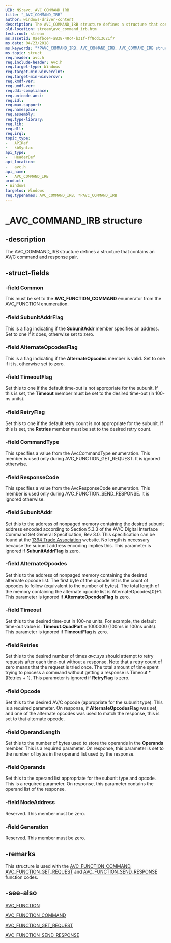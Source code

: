 ```yaml
---
UID: NS:avc._AVC_COMMAND_IRB
title: "_AVC_COMMAND_IRB"
author: windows-driver-content
description: The AVC_COMMAND_IRB structure defines a structure that contains an AV/C command and response pair.
old-location: stream\avc_command_irb.htm
tech.root: stream
ms.assetid: 0aefbce4-a838-40c4-b31f-ff8dd13621f7
ms.date: 04/23/2018
ms.keywords: "*PAVC_COMMAND_IRB, AVC_COMMAND_IRB, AVC_COMMAND_IRB structure [Streaming Media Devices], PAVC_COMMAND_IRB, PAVC_COMMAND_IRB structure pointer [Streaming Media Devices], _AVC_COMMAND_IRB, avc/AVC_COMMAND_IRB, avc/PAVC_COMMAND_IRB, avcref_1f88c208-64b9-40d1-9048-d10b105b5569.xml, stream.avc_command_irb"
ms.topic: struct
req.header: avc.h
req.include-header: Avc.h
req.target-type: Windows
req.target-min-winverclnt: 
req.target-min-winversvr: 
req.kmdf-ver: 
req.umdf-ver: 
req.ddi-compliance: 
req.unicode-ansi: 
req.idl: 
req.max-support: 
req.namespace: 
req.assembly: 
req.type-library: 
req.lib: 
req.dll: 
req.irql: 
topic_type:
-	APIRef
-	kbSyntax
api_type:
-	HeaderDef
api_location:
-	avc.h
api_name:
-	AVC_COMMAND_IRB
product:
- Windows
targetos: Windows
req.typenames: AVC_COMMAND_IRB, *PAVC_COMMAND_IRB
---
```


# _AVC_COMMAND_IRB structure


## -description


The AVC_COMMAND_IRB structure defines a structure that contains an AV/C command and response pair.


## -struct-fields




### -field Common

This must be set to the <b>AVC_FUNCTION_COMMAND</b> enumerator from the AVC_FUNCTION enumeration.


### -field SubunitAddrFlag

This is a flag indicating if the <b>SubunitAddr</b> member specifies an address. Set to one if it does, otherwise set to zero.


### -field AlternateOpcodesFlag

This is a flag indicating if the <b>AlternateOpcodes</b> member is valid. Set to one if it is, otherwise set to zero.


### -field TimeoutFlag

Set this to one if the default time-out is not appropriate for the subunit. If this is set, the <b>Timeout</b> member must be set to the desired time-out (in 100-ns units).


### -field RetryFlag

Set this to one if the default retry count is not appropriate for the subunit. If this is set, the <b>Retries</b> member must be set to the desired retry count.


### -field CommandType

This specifies a value from the AvcCommandType enumeration. This member is used only during AVC_FUNCTION_GET_REQUEST. It is ignored otherwise.


### -field ResponseCode

This specifies a value from the AvcResponseCode enumeration. This member is used only during AVC_FUNCTION_SEND_RESPONSE. It is ignored otherwise.


### -field SubunitAddr

Set this to the address of nonpaged memory containing the desired subunit address encoded according to Section 5.3.3 of the AV/C Digital Interface Command Set General Specification, Rev 3.0. This specification can be found at the <a href="http://go.microsoft.com/fwlink/p/?linkid=8728">1394 Trade Association</a> website. No length is necessary because the subunit address encoding implies this. This parameter is ignored if <b>SubunitAddrFlag</b> is zero.


### -field AlternateOpcodes

Set this to the address of nonpaged memory containing the desired alternate opcode list. The first byte of the opcode list is the count of opcodes to follow (equivalent to the number of bytes). The total length of the memory containing the alternate opcode list is AlternateOpcodes[0]+1. This parameter is ignored if <b>AlternateOpcodesFlag</b> is zero.


### -field Timeout

Set this to the desired time-out in 100-ns units. For example, the default time-out value is: <b>Timeout.QuadPart</b> = 1000000 (100ms in 100ns units). This parameter is ignored if <b>TimeoutFlag</b> is zero.


### -field Retries

Set this to the desired number of times <i>avc.sys</i> should attempt to retry requests after each time-out without a response. Note that a retry count of zero means that the request is tried once. The total amount of time spent trying to process a command without getting a response is Timeout * (Retries + 1). This parameter is ignored if <b>RetryFlag</b> is zero.


### -field Opcode

Set this to the desired AV/C opcode (appropriate for the subunit type). This is a required parameter. On response, if <b>AlternateOpcodesFlag</b> was set, and one of the alternate opcodes was used to match the response, this is set to that alternate opcode.


### -field OperandLength

Set this to the number of bytes used to store the operands in the <b>Operands</b> member. This is a required parameter. On response, this parameter is set to the number of bytes in the operand list used by the response.


### -field Operands

Set this to the operand list appropriate for the subunit type and opcode. This is a required parameter. On response, this parameter contains the operand list of the response.


### -field NodeAddress

Reserved. This member must be zero.


### -field Generation

Reserved. This member must be zero.


## -remarks



This structure is used with the <a href="https://msdn.microsoft.com/library/windows/hardware/ff554150">AVC_FUNCTION_COMMAND</a>, <a href="https://msdn.microsoft.com/library/windows/hardware/ff554163">AVC_FUNCTION_GET_REQUEST</a> and <a href="https://msdn.microsoft.com/library/windows/hardware/ff554170">AVC_FUNCTION_SEND_RESPONSE</a> function codes.




## -see-also




<a href="https://msdn.microsoft.com/library/windows/hardware/ff554145">AVC_FUNCTION</a>



<a href="https://msdn.microsoft.com/library/windows/hardware/ff554150">AVC_FUNCTION_COMMAND</a>



<a href="https://msdn.microsoft.com/library/windows/hardware/ff554163">AVC_FUNCTION_GET_REQUEST</a>



<a href="https://msdn.microsoft.com/library/windows/hardware/ff554170">AVC_FUNCTION_SEND_RESPONSE</a>
 

 


